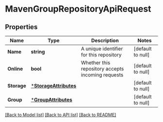 # MavenGroupRepositoryApiRequest

## Properties
Name | Type | Description | Notes
------------ | ------------- | ------------- | -------------
**Name** | **string** | A unique identifier for this repository | [default to null]
**Online** | **bool** | Whether this repository accepts incoming requests | [default to null]
**Storage** | [***StorageAttributes**](StorageAttributes.md) |  | [default to null]
**Group** | [***GroupAttributes**](GroupAttributes.md) |  | [default to null]

[[Back to Model list]](../README.md#documentation-for-models) [[Back to API list]](../README.md#documentation-for-api-endpoints) [[Back to README]](../README.md)

